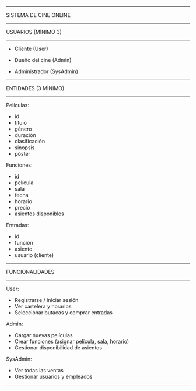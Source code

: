 ________________________________________________________________________________________________

SISTEMA DE CINE ONLINE
________________________________________________________________________________________________

USUARIOS (MÍNIMO 3)
________________________________________________________________________________________________

- Cliente (User)

- Dueño del cine (Admin)

- Administrador (SysAdmin)

________________________________________________________________________________________________

ENTIDADES (3 MÍNIMO)
________________________________________________________________________________________________

Películas:
- id
- título
- género
- duración
- clasificación
- sinopsis
- póster

Funciones:
- id
- película
- sala
- fecha
- horario
- precio
- asientos disponibles

Entradas:
- id
- función
- asiento
- usuario (cliente)

________________________________________________________________________________________________

FUNCIONALIDADES
________________________________________________________________________________________________

User:
- Registrarse / iniciar sesión
- Ver cartelera y horarios
- Seleccionar butacas y comprar entradas

Admin:
- Cargar nuevas películas
- Crear funciones (asignar película, sala, horario)
- Gestionar disponibilidad de asientos

SysAdmin:
- Ver todas las ventas
- Gestionar usuarios y empleados

________________________________________________________________________________________________
